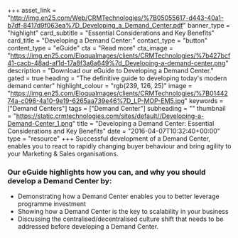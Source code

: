 +++
asset_link = "http://img.en25.com/Web/CRMTechnologies/%7B05055617-d443-40a1-b7df-8417d9f063ea%7D_Developing_a_Demand_Center.pdf"
banner_type = "highlight"
card_subtitle = "Essential Considerations and Key Benefits"
card_title = "Developing a Demand Center:"
contact_type = "button"
content_type = "eGuide"
cta = "Read more"
cta_image = "https://img.en25.com/EloquaImages/clients/CRMTechnologies/%7b427bcf41-cacb-48ad-af1d-17a8f3a6a649%7d_Developing-a-demand-center.png"
description = "Download our eGuide to Developing a Demand Center."
gated = true
heading = "The definitive guide to developing today's modern demand center"
highlight_colour = "rgb(239, 126, 25)"
image = "https://img.en25.com/EloquaImages/clients/CRMTechnologies/%7B0144274a-c096-4a10-9e19-6265aa739e46%7D_LP-MOP-EM5.jpg"
keywords = ["Demand Centers"]
tags = ["Demand Center"]
subheading = ""
thumbnail = "https://static.crmtechnologies.com/sites/default//Developing-a-Demand-Center_1.png"
title = "Developing a Demand Center: Essential Considerations and Key Benefits"
date = "2016-04-07T10:32:40+00:00"
type = "resource"
+++
Successful development of a Demand Center, enables you to react to rapidly changing buyer behaviour and bring agility to your Marketing & Sales organisations.

### Our eGuide highlights how you can, and why you should develop a Demand Center by: 

* Demonstrating how a Demand Center enables you to better leverage programme investment 
* Showing how a Demand Center is the key to scalability in your business
* Discussing the centralised/decentralised culture shift that needs to be addressed before developing a Demand Center.
